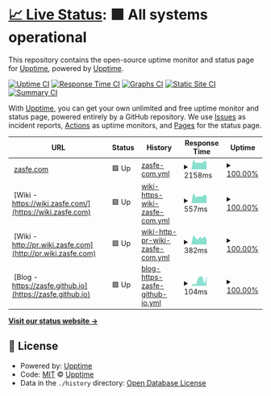 # [📈 Live Status](https://demo.upptime.js.org): <!--live status--> **🟩 All systems operational**

This repository contains the open-source uptime monitor and status page for [Upptime](https://upptime.js.org), powered by [Upptime](https://github.com/upptime/upptime).

[![Uptime CI](https://github.com/zasfe/upptime2/workflows/Uptime%20CI/badge.svg)](https://github.com/zasfe/upptime2/actions?query=workflow%3A%22Uptime+CI%22)
[![Response Time CI](https://github.com/zasfe/upptime2/workflows/Response%20Time%20CI/badge.svg)](https://github.com/zasfe/upptime2/actions?query=workflow%3A%22Response+Time+CI%22)
[![Graphs CI](https://github.com/zasfe/upptime2/workflows/Graphs%20CI/badge.svg)](https://github.com/zasfe/upptime2/actions?query=workflow%3A%22Graphs+CI%22)
[![Static Site CI](https://github.com/zasfe/upptime2/workflows/Static%20Site%20CI/badge.svg)](https://github.com/zasfe/upptime2/actions?query=workflow%3A%22Static+Site+CI%22)
[![Summary CI](https://github.com/zasfe/upptime2/workflows/Summary%20CI/badge.svg)](https://github.com/zasfe/upptime2/actions?query=workflow%3A%22Summary+CI%22)

With [Upptime](https://upptime.js.org), you can get your own unlimited and free uptime monitor and status page, powered entirely by a GitHub repository. We use [Issues](https://github.com/upptime/upptime/issues) as incident reports, [Actions](https://github.com/zasfe/upptime2/actions) as uptime monitors, and [Pages](https://demo.upptime.js.org) for the status page.

<!--start: status pages-->
<!-- This summary is generated by Upptime (https://github.com/upptime/upptime) -->
<!-- Do not edit this manually, your changes will be overwritten -->
<!-- prettier-ignore -->
| URL | Status | History | Response Time | Uptime |
| --- | ------ | ------- | ------------- | ------ |
| <img alt="" src="https://zasfe.github.io/assets/logo.ico/favicon.ico" height="13"> [zasfe.com](https://zasfe.com) | 🟩 Up | [zasfe-com.yml](https://github.com/zasfe/upptime2/commits/HEAD/history/zasfe-com.yml) | <details><summary><img alt="Response time graph" src="./graphs/zasfe-com/response-time-week.png" height="20"> 2158ms</summary><br><a href="https://upptime.zasfe.com/history/zasfe-com"><img alt="Response time 2030" src="https://img.shields.io/endpoint?url=https%3A%2F%2Fraw.githubusercontent.com%2Fzasfe%2Fupptime2%2FHEAD%2Fapi%2Fzasfe-com%2Fresponse-time.json"></a><br><a href="https://upptime.zasfe.com/history/zasfe-com"><img alt="24-hour response time 2711" src="https://img.shields.io/endpoint?url=https%3A%2F%2Fraw.githubusercontent.com%2Fzasfe%2Fupptime2%2FHEAD%2Fapi%2Fzasfe-com%2Fresponse-time-day.json"></a><br><a href="https://upptime.zasfe.com/history/zasfe-com"><img alt="7-day response time 2158" src="https://img.shields.io/endpoint?url=https%3A%2F%2Fraw.githubusercontent.com%2Fzasfe%2Fupptime2%2FHEAD%2Fapi%2Fzasfe-com%2Fresponse-time-week.json"></a><br><a href="https://upptime.zasfe.com/history/zasfe-com"><img alt="30-day response time 2023" src="https://img.shields.io/endpoint?url=https%3A%2F%2Fraw.githubusercontent.com%2Fzasfe%2Fupptime2%2FHEAD%2Fapi%2Fzasfe-com%2Fresponse-time-month.json"></a><br><a href="https://upptime.zasfe.com/history/zasfe-com"><img alt="1-year response time 2030" src="https://img.shields.io/endpoint?url=https%3A%2F%2Fraw.githubusercontent.com%2Fzasfe%2Fupptime2%2FHEAD%2Fapi%2Fzasfe-com%2Fresponse-time-year.json"></a></details> | <details><summary><a href="https://upptime.zasfe.com/history/zasfe-com">100.00%</a></summary><a href="https://upptime.zasfe.com/history/zasfe-com"><img alt="All-time uptime 99.90%" src="https://img.shields.io/endpoint?url=https%3A%2F%2Fraw.githubusercontent.com%2Fzasfe%2Fupptime2%2FHEAD%2Fapi%2Fzasfe-com%2Fuptime.json"></a><br><a href="https://upptime.zasfe.com/history/zasfe-com"><img alt="24-hour uptime 100.00%" src="https://img.shields.io/endpoint?url=https%3A%2F%2Fraw.githubusercontent.com%2Fzasfe%2Fupptime2%2FHEAD%2Fapi%2Fzasfe-com%2Fuptime-day.json"></a><br><a href="https://upptime.zasfe.com/history/zasfe-com"><img alt="7-day uptime 100.00%" src="https://img.shields.io/endpoint?url=https%3A%2F%2Fraw.githubusercontent.com%2Fzasfe%2Fupptime2%2FHEAD%2Fapi%2Fzasfe-com%2Fuptime-week.json"></a><br><a href="https://upptime.zasfe.com/history/zasfe-com"><img alt="30-day uptime 99.84%" src="https://img.shields.io/endpoint?url=https%3A%2F%2Fraw.githubusercontent.com%2Fzasfe%2Fupptime2%2FHEAD%2Fapi%2Fzasfe-com%2Fuptime-month.json"></a><br><a href="https://upptime.zasfe.com/history/zasfe-com"><img alt="1-year uptime 99.90%" src="https://img.shields.io/endpoint?url=https%3A%2F%2Fraw.githubusercontent.com%2Fzasfe%2Fupptime2%2FHEAD%2Fapi%2Fzasfe-com%2Fuptime-year.json"></a></details>
| <img alt="" src="https://zasfe.github.io/assets/logo.ico/favicon.ico" height="13"> [Wiki - https://wiki.zasfe.com/](https://wiki.zasfe.com) | 🟩 Up | [wiki-https-wiki-zasfe-com.yml](https://github.com/zasfe/upptime2/commits/HEAD/history/wiki-https-wiki-zasfe-com.yml) | <details><summary><img alt="Response time graph" src="./graphs/wiki-https-wiki-zasfe-com/response-time-week.png" height="20"> 557ms</summary><br><a href="https://upptime.zasfe.com/history/wiki-https-wiki-zasfe-com"><img alt="Response time 571" src="https://img.shields.io/endpoint?url=https%3A%2F%2Fraw.githubusercontent.com%2Fzasfe%2Fupptime2%2FHEAD%2Fapi%2Fwiki-https-wiki-zasfe-com%2Fresponse-time.json"></a><br><a href="https://upptime.zasfe.com/history/wiki-https-wiki-zasfe-com"><img alt="24-hour response time 676" src="https://img.shields.io/endpoint?url=https%3A%2F%2Fraw.githubusercontent.com%2Fzasfe%2Fupptime2%2FHEAD%2Fapi%2Fwiki-https-wiki-zasfe-com%2Fresponse-time-day.json"></a><br><a href="https://upptime.zasfe.com/history/wiki-https-wiki-zasfe-com"><img alt="7-day response time 557" src="https://img.shields.io/endpoint?url=https%3A%2F%2Fraw.githubusercontent.com%2Fzasfe%2Fupptime2%2FHEAD%2Fapi%2Fwiki-https-wiki-zasfe-com%2Fresponse-time-week.json"></a><br><a href="https://upptime.zasfe.com/history/wiki-https-wiki-zasfe-com"><img alt="30-day response time 571" src="https://img.shields.io/endpoint?url=https%3A%2F%2Fraw.githubusercontent.com%2Fzasfe%2Fupptime2%2FHEAD%2Fapi%2Fwiki-https-wiki-zasfe-com%2Fresponse-time-month.json"></a><br><a href="https://upptime.zasfe.com/history/wiki-https-wiki-zasfe-com"><img alt="1-year response time 571" src="https://img.shields.io/endpoint?url=https%3A%2F%2Fraw.githubusercontent.com%2Fzasfe%2Fupptime2%2FHEAD%2Fapi%2Fwiki-https-wiki-zasfe-com%2Fresponse-time-year.json"></a></details> | <details><summary><a href="https://upptime.zasfe.com/history/wiki-https-wiki-zasfe-com">100.00%</a></summary><a href="https://upptime.zasfe.com/history/wiki-https-wiki-zasfe-com"><img alt="All-time uptime 99.88%" src="https://img.shields.io/endpoint?url=https%3A%2F%2Fraw.githubusercontent.com%2Fzasfe%2Fupptime2%2FHEAD%2Fapi%2Fwiki-https-wiki-zasfe-com%2Fuptime.json"></a><br><a href="https://upptime.zasfe.com/history/wiki-https-wiki-zasfe-com"><img alt="24-hour uptime 100.00%" src="https://img.shields.io/endpoint?url=https%3A%2F%2Fraw.githubusercontent.com%2Fzasfe%2Fupptime2%2FHEAD%2Fapi%2Fwiki-https-wiki-zasfe-com%2Fuptime-day.json"></a><br><a href="https://upptime.zasfe.com/history/wiki-https-wiki-zasfe-com"><img alt="7-day uptime 100.00%" src="https://img.shields.io/endpoint?url=https%3A%2F%2Fraw.githubusercontent.com%2Fzasfe%2Fupptime2%2FHEAD%2Fapi%2Fwiki-https-wiki-zasfe-com%2Fuptime-week.json"></a><br><a href="https://upptime.zasfe.com/history/wiki-https-wiki-zasfe-com"><img alt="30-day uptime 99.88%" src="https://img.shields.io/endpoint?url=https%3A%2F%2Fraw.githubusercontent.com%2Fzasfe%2Fupptime2%2FHEAD%2Fapi%2Fwiki-https-wiki-zasfe-com%2Fuptime-month.json"></a><br><a href="https://upptime.zasfe.com/history/wiki-https-wiki-zasfe-com"><img alt="1-year uptime 99.88%" src="https://img.shields.io/endpoint?url=https%3A%2F%2Fraw.githubusercontent.com%2Fzasfe%2Fupptime2%2FHEAD%2Fapi%2Fwiki-https-wiki-zasfe-com%2Fuptime-year.json"></a></details>
| <img alt="" src="https://zasfe.github.io/assets/logo.ico/favicon.ico" height="13"> [Wiki - http://pr.wiki.zasfe.com](http://pr.wiki.zasfe.com) | 🟩 Up | [wiki-http-pr-wiki-zasfe-com.yml](https://github.com/zasfe/upptime2/commits/HEAD/history/wiki-http-pr-wiki-zasfe-com.yml) | <details><summary><img alt="Response time graph" src="./graphs/wiki-http-pr-wiki-zasfe-com/response-time-week.png" height="20"> 382ms</summary><br><a href="https://upptime.zasfe.com/history/wiki-http-pr-wiki-zasfe-com"><img alt="Response time 407" src="https://img.shields.io/endpoint?url=https%3A%2F%2Fraw.githubusercontent.com%2Fzasfe%2Fupptime2%2FHEAD%2Fapi%2Fwiki-http-pr-wiki-zasfe-com%2Fresponse-time.json"></a><br><a href="https://upptime.zasfe.com/history/wiki-http-pr-wiki-zasfe-com"><img alt="24-hour response time 440" src="https://img.shields.io/endpoint?url=https%3A%2F%2Fraw.githubusercontent.com%2Fzasfe%2Fupptime2%2FHEAD%2Fapi%2Fwiki-http-pr-wiki-zasfe-com%2Fresponse-time-day.json"></a><br><a href="https://upptime.zasfe.com/history/wiki-http-pr-wiki-zasfe-com"><img alt="7-day response time 382" src="https://img.shields.io/endpoint?url=https%3A%2F%2Fraw.githubusercontent.com%2Fzasfe%2Fupptime2%2FHEAD%2Fapi%2Fwiki-http-pr-wiki-zasfe-com%2Fresponse-time-week.json"></a><br><a href="https://upptime.zasfe.com/history/wiki-http-pr-wiki-zasfe-com"><img alt="30-day response time 407" src="https://img.shields.io/endpoint?url=https%3A%2F%2Fraw.githubusercontent.com%2Fzasfe%2Fupptime2%2FHEAD%2Fapi%2Fwiki-http-pr-wiki-zasfe-com%2Fresponse-time-month.json"></a><br><a href="https://upptime.zasfe.com/history/wiki-http-pr-wiki-zasfe-com"><img alt="1-year response time 407" src="https://img.shields.io/endpoint?url=https%3A%2F%2Fraw.githubusercontent.com%2Fzasfe%2Fupptime2%2FHEAD%2Fapi%2Fwiki-http-pr-wiki-zasfe-com%2Fresponse-time-year.json"></a></details> | <details><summary><a href="https://upptime.zasfe.com/history/wiki-http-pr-wiki-zasfe-com">100.00%</a></summary><a href="https://upptime.zasfe.com/history/wiki-http-pr-wiki-zasfe-com"><img alt="All-time uptime 100.00%" src="https://img.shields.io/endpoint?url=https%3A%2F%2Fraw.githubusercontent.com%2Fzasfe%2Fupptime2%2FHEAD%2Fapi%2Fwiki-http-pr-wiki-zasfe-com%2Fuptime.json"></a><br><a href="https://upptime.zasfe.com/history/wiki-http-pr-wiki-zasfe-com"><img alt="24-hour uptime 100.00%" src="https://img.shields.io/endpoint?url=https%3A%2F%2Fraw.githubusercontent.com%2Fzasfe%2Fupptime2%2FHEAD%2Fapi%2Fwiki-http-pr-wiki-zasfe-com%2Fuptime-day.json"></a><br><a href="https://upptime.zasfe.com/history/wiki-http-pr-wiki-zasfe-com"><img alt="7-day uptime 100.00%" src="https://img.shields.io/endpoint?url=https%3A%2F%2Fraw.githubusercontent.com%2Fzasfe%2Fupptime2%2FHEAD%2Fapi%2Fwiki-http-pr-wiki-zasfe-com%2Fuptime-week.json"></a><br><a href="https://upptime.zasfe.com/history/wiki-http-pr-wiki-zasfe-com"><img alt="30-day uptime 100.00%" src="https://img.shields.io/endpoint?url=https%3A%2F%2Fraw.githubusercontent.com%2Fzasfe%2Fupptime2%2FHEAD%2Fapi%2Fwiki-http-pr-wiki-zasfe-com%2Fuptime-month.json"></a><br><a href="https://upptime.zasfe.com/history/wiki-http-pr-wiki-zasfe-com"><img alt="1-year uptime 100.00%" src="https://img.shields.io/endpoint?url=https%3A%2F%2Fraw.githubusercontent.com%2Fzasfe%2Fupptime2%2FHEAD%2Fapi%2Fwiki-http-pr-wiki-zasfe-com%2Fuptime-year.json"></a></details>
| <img alt="" src="https://zasfe.github.io/assets/logo.ico/favicon.ico" height="13"> [Blog - https://zasfe.github.io](https://zasfe.github.io) | 🟩 Up | [blog-https-zasfe-github-io.yml](https://github.com/zasfe/upptime2/commits/HEAD/history/blog-https-zasfe-github-io.yml) | <details><summary><img alt="Response time graph" src="./graphs/blog-https-zasfe-github-io/response-time-week.png" height="20"> 104ms</summary><br><a href="https://upptime.zasfe.com/history/blog-https-zasfe-github-io"><img alt="Response time 128" src="https://img.shields.io/endpoint?url=https%3A%2F%2Fraw.githubusercontent.com%2Fzasfe%2Fupptime2%2FHEAD%2Fapi%2Fblog-https-zasfe-github-io%2Fresponse-time.json"></a><br><a href="https://upptime.zasfe.com/history/blog-https-zasfe-github-io"><img alt="24-hour response time 57" src="https://img.shields.io/endpoint?url=https%3A%2F%2Fraw.githubusercontent.com%2Fzasfe%2Fupptime2%2FHEAD%2Fapi%2Fblog-https-zasfe-github-io%2Fresponse-time-day.json"></a><br><a href="https://upptime.zasfe.com/history/blog-https-zasfe-github-io"><img alt="7-day response time 104" src="https://img.shields.io/endpoint?url=https%3A%2F%2Fraw.githubusercontent.com%2Fzasfe%2Fupptime2%2FHEAD%2Fapi%2Fblog-https-zasfe-github-io%2Fresponse-time-week.json"></a><br><a href="https://upptime.zasfe.com/history/blog-https-zasfe-github-io"><img alt="30-day response time 128" src="https://img.shields.io/endpoint?url=https%3A%2F%2Fraw.githubusercontent.com%2Fzasfe%2Fupptime2%2FHEAD%2Fapi%2Fblog-https-zasfe-github-io%2Fresponse-time-month.json"></a><br><a href="https://upptime.zasfe.com/history/blog-https-zasfe-github-io"><img alt="1-year response time 128" src="https://img.shields.io/endpoint?url=https%3A%2F%2Fraw.githubusercontent.com%2Fzasfe%2Fupptime2%2FHEAD%2Fapi%2Fblog-https-zasfe-github-io%2Fresponse-time-year.json"></a></details> | <details><summary><a href="https://upptime.zasfe.com/history/blog-https-zasfe-github-io">100.00%</a></summary><a href="https://upptime.zasfe.com/history/blog-https-zasfe-github-io"><img alt="All-time uptime 100.00%" src="https://img.shields.io/endpoint?url=https%3A%2F%2Fraw.githubusercontent.com%2Fzasfe%2Fupptime2%2FHEAD%2Fapi%2Fblog-https-zasfe-github-io%2Fuptime.json"></a><br><a href="https://upptime.zasfe.com/history/blog-https-zasfe-github-io"><img alt="24-hour uptime 100.00%" src="https://img.shields.io/endpoint?url=https%3A%2F%2Fraw.githubusercontent.com%2Fzasfe%2Fupptime2%2FHEAD%2Fapi%2Fblog-https-zasfe-github-io%2Fuptime-day.json"></a><br><a href="https://upptime.zasfe.com/history/blog-https-zasfe-github-io"><img alt="7-day uptime 100.00%" src="https://img.shields.io/endpoint?url=https%3A%2F%2Fraw.githubusercontent.com%2Fzasfe%2Fupptime2%2FHEAD%2Fapi%2Fblog-https-zasfe-github-io%2Fuptime-week.json"></a><br><a href="https://upptime.zasfe.com/history/blog-https-zasfe-github-io"><img alt="30-day uptime 100.00%" src="https://img.shields.io/endpoint?url=https%3A%2F%2Fraw.githubusercontent.com%2Fzasfe%2Fupptime2%2FHEAD%2Fapi%2Fblog-https-zasfe-github-io%2Fuptime-month.json"></a><br><a href="https://upptime.zasfe.com/history/blog-https-zasfe-github-io"><img alt="1-year uptime 100.00%" src="https://img.shields.io/endpoint?url=https%3A%2F%2Fraw.githubusercontent.com%2Fzasfe%2Fupptime2%2FHEAD%2Fapi%2Fblog-https-zasfe-github-io%2Fuptime-year.json"></a></details>

<!--end: status pages-->

[**Visit our status website →**](https://demo.upptime.js.org)

## 📄 License

- Powered by: [Upptime](https://github.com/upptime/upptime)
- Code: [MIT](./LICENSE) © [Upptime](https://upptime.js.org)
- Data in the `./history` directory: [Open Database License](https://opendatacommons.org/licenses/odbl/1-0/)
